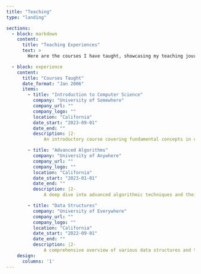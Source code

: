 ```yaml
---
title: "Teaching"
type: "landing"

sections:
  - block: markdown
    content:
      title: "Teaching Experiences"
      text: >
        Here are the courses I have taught, showcasing my teaching journey.

  - block: experience
    content:
      title: "Courses Taught"
      date_format: "Jan 2006"
      items:
        - title: "Introduction to Computer Science"
          company: "University of Somewhere"
          company_url: ""
          company_logo: ""
          location: "California"
          date_start: "2023-09-01"
          date_end: ""
          description: |2-
              An introductory course covering fundamental concepts in computer science.

        - title: "Advanced Algorithms"
          company: "University of Anywhere"
          company_url: ""
          company_logo: ""
          location: "California"
          date_start: "2023-01-01"
          date_end: ""
          description: |2-
              A deep dive into advanced algorithmic techniques and their applications.

        - title: "Data Structures"
          company: "University of Everywhere"
          company_url: ""
          company_logo: ""
          location: "California"
          date_start: "2022-09-01"
          date_end: ""
          description: |2-
              A comprehensive overview of various data structures and their use cases.
    design:
      columns: '1'
---
```

